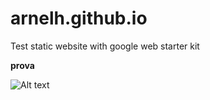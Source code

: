 # arnelh.github.io
Test static website with google web starter kit


**prova**

![Alt text](/apple-touch-icon-precomposed.png)